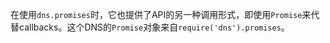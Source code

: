 在使用`dns.promises`时，它也提供了API的另一种调用形式，即使用`Promise`来代替callbacks。这个DNS的`Promise`对象来自`require('dns').promises`。
